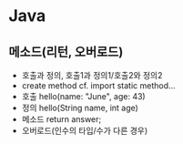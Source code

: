 # Java
## 메소드(리턴, 오버로드)
- 호출과 정의, 호출1과 정의1/호출2와 정의2
- create method cf. import static method...
- 호출 hello(name: "June", age: 43)
- 정의 hello(String name, int age)
- 메소드 return answer;
- 오버로드(인수의 타입/수가 다른 경우)
